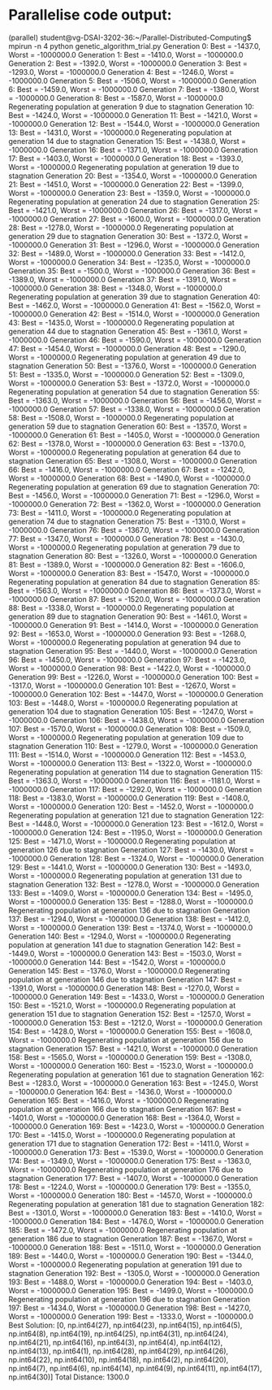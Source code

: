 # Parallelise code output:
(parallel) student@vg-DSAI-3202-36:~/Parallel-Distributed-Computing$ mpirun -n 4 python genetic_algorithm_trial.py
Generation 0: Best = -1437.0, Worst = -1000000.0
Generation 1: Best = -1410.0, Worst = -1000000.0
Generation 2: Best = -1392.0, Worst = -1000000.0
Generation 3: Best = -1293.0, Worst = -1000000.0
Generation 4: Best = -1246.0, Worst = -1000000.0
Generation 5: Best = -1506.0, Worst = -1000000.0
Generation 6: Best = -1459.0, Worst = -1000000.0
Generation 7: Best = -1380.0, Worst = -1000000.0
Generation 8: Best = -1587.0, Worst = -1000000.0
Regenerating population at generation 9 due to stagnation
Generation 10: Best = -1424.0, Worst = -1000000.0
Generation 11: Best = -1421.0, Worst = -1000000.0
Generation 12: Best = -1544.0, Worst = -1000000.0
Generation 13: Best = -1431.0, Worst = -1000000.0
Regenerating population at generation 14 due to stagnation
Generation 15: Best = -1438.0, Worst = -1000000.0
Generation 16: Best = -1371.0, Worst = -1000000.0
Generation 17: Best = -1403.0, Worst = -1000000.0
Generation 18: Best = -1393.0, Worst = -1000000.0
Regenerating population at generation 19 due to stagnation
Generation 20: Best = -1354.0, Worst = -1000000.0
Generation 21: Best = -1451.0, Worst = -1000000.0
Generation 22: Best = -1399.0, Worst = -1000000.0
Generation 23: Best = -1359.0, Worst = -1000000.0
Regenerating population at generation 24 due to stagnation
Generation 25: Best = -1421.0, Worst = -1000000.0
Generation 26: Best = -1317.0, Worst = -1000000.0
Generation 27: Best = -1600.0, Worst = -1000000.0
Generation 28: Best = -1278.0, Worst = -1000000.0
Regenerating population at generation 29 due to stagnation
Generation 30: Best = -1372.0, Worst = -1000000.0
Generation 31: Best = -1296.0, Worst = -1000000.0
Generation 32: Best = -1489.0, Worst = -1000000.0
Generation 33: Best = -1412.0, Worst = -1000000.0
Generation 34: Best = -1235.0, Worst = -1000000.0
Generation 35: Best = -1500.0, Worst = -1000000.0
Generation 36: Best = -1389.0, Worst = -1000000.0
Generation 37: Best = -1391.0, Worst = -1000000.0
Generation 38: Best = -1348.0, Worst = -1000000.0
Regenerating population at generation 39 due to stagnation
Generation 40: Best = -1462.0, Worst = -1000000.0
Generation 41: Best = -1562.0, Worst = -1000000.0
Generation 42: Best = -1514.0, Worst = -1000000.0
Generation 43: Best = -1435.0, Worst = -1000000.0
Regenerating population at generation 44 due to stagnation
Generation 45: Best = -1361.0, Worst = -1000000.0
Generation 46: Best = -1590.0, Worst = -1000000.0
Generation 47: Best = -1454.0, Worst = -1000000.0
Generation 48: Best = -1290.0, Worst = -1000000.0
Regenerating population at generation 49 due to stagnation
Generation 50: Best = -1376.0, Worst = -1000000.0
Generation 51: Best = -1335.0, Worst = -1000000.0
Generation 52: Best = -1309.0, Worst = -1000000.0
Generation 53: Best = -1372.0, Worst = -1000000.0
Regenerating population at generation 54 due to stagnation
Generation 55: Best = -1363.0, Worst = -1000000.0
Generation 56: Best = -1456.0, Worst = -1000000.0
Generation 57: Best = -1338.0, Worst = -1000000.0
Generation 58: Best = -1508.0, Worst = -1000000.0
Regenerating population at generation 59 due to stagnation
Generation 60: Best = -1357.0, Worst = -1000000.0
Generation 61: Best = -1405.0, Worst = -1000000.0
Generation 62: Best = -1378.0, Worst = -1000000.0
Generation 63: Best = -1370.0, Worst = -1000000.0
Regenerating population at generation 64 due to stagnation
Generation 65: Best = -1308.0, Worst = -1000000.0
Generation 66: Best = -1416.0, Worst = -1000000.0
Generation 67: Best = -1242.0, Worst = -1000000.0
Generation 68: Best = -1490.0, Worst = -1000000.0
Regenerating population at generation 69 due to stagnation
Generation 70: Best = -1456.0, Worst = -1000000.0
Generation 71: Best = -1296.0, Worst = -1000000.0
Generation 72: Best = -1362.0, Worst = -1000000.0
Generation 73: Best = -1411.0, Worst = -1000000.0
Regenerating population at generation 74 due to stagnation
Generation 75: Best = -1310.0, Worst = -1000000.0
Generation 76: Best = -1367.0, Worst = -1000000.0
Generation 77: Best = -1347.0, Worst = -1000000.0
Generation 78: Best = -1430.0, Worst = -1000000.0
Regenerating population at generation 79 due to stagnation
Generation 80: Best = -1326.0, Worst = -1000000.0
Generation 81: Best = -1389.0, Worst = -1000000.0
Generation 82: Best = -1606.0, Worst = -1000000.0
Generation 83: Best = -1547.0, Worst = -1000000.0
Regenerating population at generation 84 due to stagnation
Generation 85: Best = -1563.0, Worst = -1000000.0
Generation 86: Best = -1373.0, Worst = -1000000.0
Generation 87: Best = -1520.0, Worst = -1000000.0
Generation 88: Best = -1338.0, Worst = -1000000.0
Regenerating population at generation 89 due to stagnation
Generation 90: Best = -1461.0, Worst = -1000000.0
Generation 91: Best = -1414.0, Worst = -1000000.0
Generation 92: Best = -1653.0, Worst = -1000000.0
Generation 93: Best = -1268.0, Worst = -1000000.0
Regenerating population at generation 94 due to stagnation
Generation 95: Best = -1440.0, Worst = -1000000.0
Generation 96: Best = -1450.0, Worst = -1000000.0
Generation 97: Best = -1423.0, Worst = -1000000.0
Generation 98: Best = -1422.0, Worst = -1000000.0
Generation 99: Best = -1226.0, Worst = -1000000.0
Generation 100: Best = -1317.0, Worst = -1000000.0
Generation 101: Best = -1267.0, Worst = -1000000.0
Generation 102: Best = -1447.0, Worst = -1000000.0
Generation 103: Best = -1448.0, Worst = -1000000.0
Regenerating population at generation 104 due to stagnation
Generation 105: Best = -1247.0, Worst = -1000000.0
Generation 106: Best = -1438.0, Worst = -1000000.0
Generation 107: Best = -1570.0, Worst = -1000000.0
Generation 108: Best = -1509.0, Worst = -1000000.0
Regenerating population at generation 109 due to stagnation
Generation 110: Best = -1279.0, Worst = -1000000.0
Generation 111: Best = -1514.0, Worst = -1000000.0
Generation 112: Best = -1453.0, Worst = -1000000.0
Generation 113: Best = -1322.0, Worst = -1000000.0
Regenerating population at generation 114 due to stagnation
Generation 115: Best = -1363.0, Worst = -1000000.0
Generation 116: Best = -1181.0, Worst = -1000000.0
Generation 117: Best = -1292.0, Worst = -1000000.0
Generation 118: Best = -1383.0, Worst = -1000000.0
Generation 119: Best = -1408.0, Worst = -1000000.0
Generation 120: Best = -1452.0, Worst = -1000000.0
Regenerating population at generation 121 due to stagnation
Generation 122: Best = -1448.0, Worst = -1000000.0
Generation 123: Best = -1612.0, Worst = -1000000.0
Generation 124: Best = -1195.0, Worst = -1000000.0
Generation 125: Best = -1471.0, Worst = -1000000.0
Regenerating population at generation 126 due to stagnation
Generation 127: Best = -1430.0, Worst = -1000000.0
Generation 128: Best = -1324.0, Worst = -1000000.0
Generation 129: Best = -1441.0, Worst = -1000000.0
Generation 130: Best = -1493.0, Worst = -1000000.0
Regenerating population at generation 131 due to stagnation
Generation 132: Best = -1278.0, Worst = -1000000.0
Generation 133: Best = -1409.0, Worst = -1000000.0
Generation 134: Best = -1495.0, Worst = -1000000.0
Generation 135: Best = -1288.0, Worst = -1000000.0
Regenerating population at generation 136 due to stagnation
Generation 137: Best = -1294.0, Worst = -1000000.0
Generation 138: Best = -1412.0, Worst = -1000000.0
Generation 139: Best = -1374.0, Worst = -1000000.0
Generation 140: Best = -1294.0, Worst = -1000000.0
Regenerating population at generation 141 due to stagnation
Generation 142: Best = -1449.0, Worst = -1000000.0
Generation 143: Best = -1503.0, Worst = -1000000.0
Generation 144: Best = -1542.0, Worst = -1000000.0
Generation 145: Best = -1376.0, Worst = -1000000.0
Regenerating population at generation 146 due to stagnation
Generation 147: Best = -1391.0, Worst = -1000000.0
Generation 148: Best = -1270.0, Worst = -1000000.0
Generation 149: Best = -1433.0, Worst = -1000000.0
Generation 150: Best = -1521.0, Worst = -1000000.0
Regenerating population at generation 151 due to stagnation
Generation 152: Best = -1257.0, Worst = -1000000.0
Generation 153: Best = -1212.0, Worst = -1000000.0
Generation 154: Best = -1428.0, Worst = -1000000.0
Generation 155: Best = -1608.0, Worst = -1000000.0
Regenerating population at generation 156 due to stagnation
Generation 157: Best = -1421.0, Worst = -1000000.0
Generation 158: Best = -1565.0, Worst = -1000000.0
Generation 159: Best = -1308.0, Worst = -1000000.0
Generation 160: Best = -1523.0, Worst = -1000000.0
Regenerating population at generation 161 due to stagnation
Generation 162: Best = -1283.0, Worst = -1000000.0
Generation 163: Best = -1245.0, Worst = -1000000.0
Generation 164: Best = -1436.0, Worst = -1000000.0
Generation 165: Best = -1416.0, Worst = -1000000.0
Regenerating population at generation 166 due to stagnation
Generation 167: Best = -1401.0, Worst = -1000000.0
Generation 168: Best = -1364.0, Worst = -1000000.0
Generation 169: Best = -1423.0, Worst = -1000000.0
Generation 170: Best = -1415.0, Worst = -1000000.0
Regenerating population at generation 171 due to stagnation
Generation 172: Best = -1411.0, Worst = -1000000.0
Generation 173: Best = -1539.0, Worst = -1000000.0
Generation 174: Best = -1349.0, Worst = -1000000.0
Generation 175: Best = -1363.0, Worst = -1000000.0
Regenerating population at generation 176 due to stagnation
Generation 177: Best = -1407.0, Worst = -1000000.0
Generation 178: Best = -1224.0, Worst = -1000000.0
Generation 179: Best = -1355.0, Worst = -1000000.0
Generation 180: Best = -1457.0, Worst = -1000000.0
Regenerating population at generation 181 due to stagnation
Generation 182: Best = -1301.0, Worst = -1000000.0
Generation 183: Best = -1410.0, Worst = -1000000.0
Generation 184: Best = -1476.0, Worst = -1000000.0
Generation 185: Best = -1472.0, Worst = -1000000.0
Regenerating population at generation 186 due to stagnation
Generation 187: Best = -1367.0, Worst = -1000000.0
Generation 188: Best = -1511.0, Worst = -1000000.0
Generation 189: Best = -1440.0, Worst = -1000000.0
Generation 190: Best = -1344.0, Worst = -1000000.0
Regenerating population at generation 191 due to stagnation
Generation 192: Best = -1305.0, Worst = -1000000.0
Generation 193: Best = -1488.0, Worst = -1000000.0
Generation 194: Best = -1403.0, Worst = -1000000.0
Generation 195: Best = -1499.0, Worst = -1000000.0
Regenerating population at generation 196 due to stagnation
Generation 197: Best = -1434.0, Worst = -1000000.0
Generation 198: Best = -1427.0, Worst = -1000000.0
Generation 199: Best = -1333.0, Worst = -1000000.0
Best Solution: [0, np.int64(27), np.int64(23), np.int64(15), np.int64(5), np.int64(8), np.int64(19), np.int64(25), np.int64(31), np.int64(24), np.int64(21), np.int64(16), np.int64(3), np.int64(4), np.int64(12), np.int64(13), np.int64(1), np.int64(28), np.int64(29), np.int64(26), np.int64(22), np.int64(10), np.int64(18), np.int64(2), np.int64(20), np.int64(7), np.int64(6), np.int64(14), np.int64(9), np.int64(11), np.int64(17), np.int64(30)]
Total Distance: 1300.0